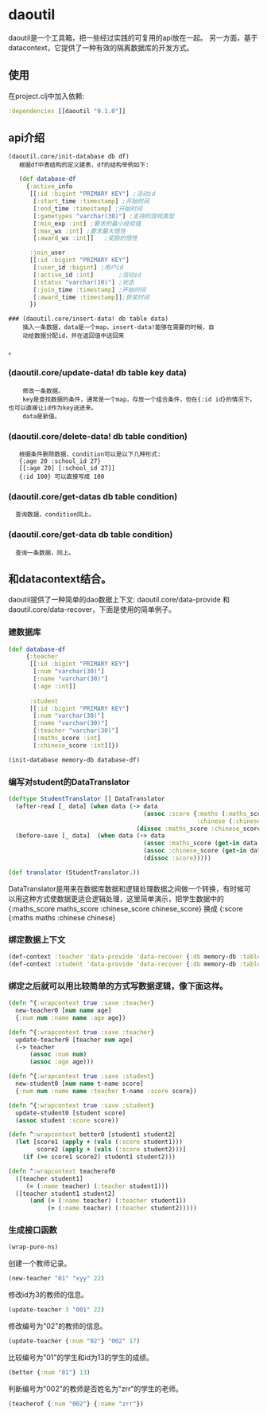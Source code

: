 # daoutil
   daoutil是一个工具箱，把一些经过实践的可复用的api放在一起。
   另一方面，基于datacontext，它提供了一种有效的隔离数据库的开发方式。

## 使用
   在project.clj中加入依赖:

```clojure
:dependencies [[daoutil "0.1.0"]]
```
 
## api介绍
    (daoutil.core/init-database db df)
       根据df中表结构的定义建表，df的结构举例如下:
```clojure
   (def database-df
     {:active_info
      [[:id :bigint "PRIMARY KEY"] ;活动id
       [:start_time :timestamp] ;开始时间
       [:end_time :timestamp] ;开始时间
       [:gametypes "varchar(30)"] ;支持的游戏类型
       [:min_exp :int] ;要求的最小经验值 
       [:max_wx :int] ;要求最大悟性
       [:award_wx :int]]   ;奖励的悟性

      :join_user
      [[:id :bigint "PRIMARY KEY"]
       [:user_id :bigint] ;用户id
       [:active_id :int]       ;活动id
       [:status "varchar(10)"] ;状态
       [:join_time :timestamp] ;开始时间
       [:award_time :timestamp]];获奖时间
      })
```
     
    ### (daoutil.core/insert-data! db table data)
        插入一条数据，data是一个map，insert-data!能够在需要的时候，自
        动给数据分配id，并在返回值中送回来
。
   ### (daoutil.core/update-data! db table key data)
        修改一条数据。
        key是查找数据的条件，通常是一个map，存放一个组合条件，但在{:id id}的情况下，也可以直接让id作为key送进来。
        data是新值。

  ### (daoutil.core/delete-data! db table condition)
       根据条件删除数据，condition可以是以下几种形式:
       {:age 20 :school_id 27}
       [[:age 20] [:school_id 27]]
       {:id 100} 可以直接写成 100

  ### (daoutil.core/get-datas db table condition)
      查询数据，condition同上。

  ### (daoutil.core/get-data db table condition)
      查询一条数据，同上。

## 和datacontext结合。
   daoutil提供了一种简单的dao数据上下文:
   daoutil.core/data-provide 和 daoutil.core/data-recover，下面是使用的简单例子。

### 建数据库
```clojure
(def database-df
     {:teacher
      [[:id :bigint "PRIMARY KEY"]
       [:num "varchar(30)"]
       [:name "varchar(30)"]
       [:age :int]]
      
      :student
      [[:id :bigint "PRIMARY KEY"]
       [:num "varchar(30)"]
       [:name "varchar(30)"]
       [:teacher "varchar(30)"]
       [:maths_score :int]
       [:chinese_score :int]]})

(init-database memory-db database-df)
```

### 编写对student的DataTranslator
```clojure
(deftype StudentTranslator [] DataTranslator
  (after-read [_ data] (when data (-> data
                                      (assoc :score {:maths (:maths_score data)
                                                     :chinese (:chinese_score data)})
                                    (dissoc :maths_score :chinese_score))))
  (before-save [_ data]  (when data (-> data
                                      (assoc :maths_score (get-in data [:score :maths]))
                                      (assoc :chinese_score (get-in data [:score :chinese]))
                                      (dissoc :score)))))

(def translator (StudentTranslator.))
```
DataTranslator是用来在数据库数据和逻辑处理数据之间做一个转换，有时候可
以用这种方式使数据更适合逻辑处理，这里简单演示，把学生数据中的
   {:maths_score maths_score :chinese_score chinese_score} 
换成
   {:score {:maths maths :chinese chinese} 

### 绑定数据上下文
```clojure
(def-context :teacher 'data-provide 'data-recover {:db memory-db :table :teacher})
(def-context :student 'data-provide 'data-recover {:db memory-db :table :student :translator translator})
```
### 绑定之后就可以用比较简单的方式写数据逻辑，像下面这样。
```clojure
(defn ^{:wrapcontext true :save :teacher}
  new-teacher0 [num name age]
  {:num num :name name :age age})

(defn ^{:wrapcontext true :save :teacher}
  update-teacher0 [teacher num age]
  (-> teacher
      (assoc :num num)
      (assoc :age age)))

(defn ^{:wrapcontext true :save :student}
  new-student0 [num name t-name score]
  {:num num :name name :teacher t-name :score score})

(defn ^{:wrapcontext true :save :student}
  update-student0 [student score]
  (assoc student :score score))

(defn ^:wrapcontext better0 [student1 student2]
  (let [score1 (apply + (vals (:score student1)))
        score2 (apply + (vals (:score student2)))]
    (if (>= score1 score2) student1 student2)))

(defn ^:wrapcontext teacherof0
  ([teacher student1]
     (= (:name teacher) (:teacher student1)))
  ([teacher student1 student2]
      (and (= (:name teacher) (:teacher student1))
           (= (:name teacher) (:teacher student2)))))
```
### 生成接口函数
```clojure
(wrap-pure-ns)
```

创建一个教师记录。

```clojure
(new-teacher "01" "xyy" 22)
```

修改id为3的教师的信息。

```clojure
(update-teacher 3 "001" 22)
```

修改编号为"02"的教师的信息。

```clojure
(update-teacher {:num "02"} "002" 17)
```

比较编号为"01"的学生和id为13的学生的成绩。

```clojure
(better {:num "01"} 13)
```

判断编号为"002"的教师是否姓名为"zrr"的学生的老师。

```clojure
(teacherof {:num "002"} {:name "zrr"})
```

